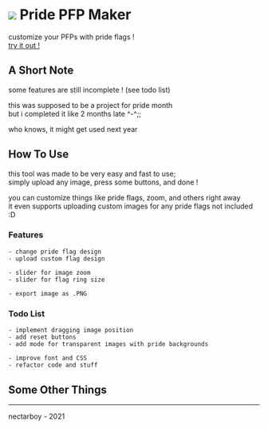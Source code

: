 # <img src='https://github.com/nectarboy/pride-pfp-maker/blob/main/src/assets/logo_32.png?raw=true'> Pride PFP Maker
customize your PFPs with pride flags !<br>
[try it out !](https://nectarboy.github.io/pride-pfp-maker/)

## A Short Note
some features are still incomplete ! (see todo list)

this was supposed to be a project for pride month<br>
but i completed it like 2 months late ^-^;;

who knows, it might get used next year

## How To Use
this tool was made to be very easy and fast to use;<br>
simply upload any image, press some buttons, and done !

you can customize things like pride flags, zoom, and others right away<br>
it even supports uploading custom images for any pride flags not included :D

### Features
```
- change pride flag design
- upload custom flag design

- slider for image zoom
- slider for flag ring size

- export image as .PNG
```

### Todo List
```
- implement dragging image position
- add reset buttons
- add mode for transparent images with pride backgrounds

- improve font and CSS
- refactor code and stuff
```

## Some Other Things

---

nectarboy - 2021
